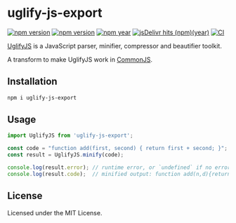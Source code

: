 uglify-js-export
===

[![npm version](https://img.shields.io/npm/v/uglify-js-export?logo=npm)](https://www.npmjs.com/package/uglify-js-export)
[![npm version](https://img.shields.io/npm/v/uglify-js?logo=npm&label=uglify-js)](https://www.npmjs.com/package/uglify-js)
[![npm year](https://img.shields.io/npm/dy/uglify-js)](https://www.npmjs.com/package/uglify-js)
[![jsDelivr hits (npm)(year)](https://img.shields.io/jsdelivr/npm/hy/uglify-js)](https://www.npmjs.com/package/uglify-js)
[![CI](https://github.com/jaywcjlove/uglify-js-export/actions/workflows/ci.yml/badge.svg)](https://github.com/jaywcjlove/uglify-js-export/actions/workflows/ci.yml)

[UglifyJS](https://github.com/mishoo/UglifyJS) is a JavaScript parser, minifier, compressor and beautifier toolkit.

A transform to make UglifyJS work in [CommonJS](http://wiki.commonjs.org/wiki/Modules/1.1).

## Installation

```bash
npm i uglify-js-export
```

## Usage

```js
import UglifyJS from 'uglify-js-export';

const code = "function add(first, second) { return first + second; }";
const result = UglifyJS.minify(code);

console.log(result.error); // runtime error, or `undefined` if no error
console.log(result.code);  // minified output: function add(n,d){return n+d}
```

## License

Licensed under the MIT License.
